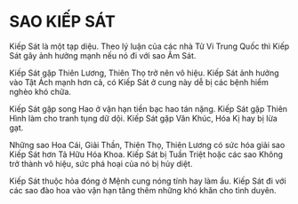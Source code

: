 # SAO KIẾP SÁT

Kiếp Sát là một tạp diệu. Theo lý luận của các nhà Tử Vi Trung Quốc thì Kiếp Sát gây ảnh hưởng mạnh nếu nó đi với sao Âm Sát.

Kiếp Sát gặp Thiên Lương, Thiên Thọ trở nên vô hiệu. Kiếp Sát ảnh hưởng vào Tật Ách mạnh hơn cả, có Kiếp Sát ở cung này dễ bị các bệnh hiểm nghèo khó chữa.

Kiếp Sát gặp song Hao ở vận hạn tiền bạc hao tán nặng. Kiếp Sát gặp Thiên Hình làm cho tranh tụng dữ dội. Kiếp Sát gặp Văn Khúc, Hóa Kị hay bị lừa gạt.

Những sao Hoa Cái, Giải Thần, Thiên Thọ, Thiên Lương có sức hóa giải sao Kiếp Sát hơn Tả Hữu Hóa Khoa. Kiếp Sát bị Tuần Triệt hoặc các sao Không trở thành vô hiệu, sức phá hoại của nó bị hủy diệt.

Kiếp Sát thuộc hỏa đóng ở Mệnh cung nóng tính hay làm ẩu. Kiếp Sát đi với các sao đào hoa vào vận hạn tăng thêm những khó khăn cho tình duyên.